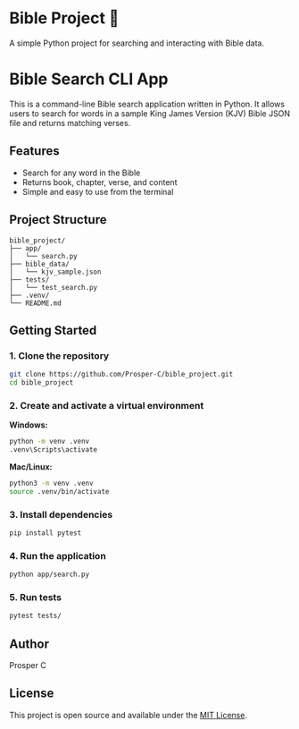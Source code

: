 # Bible Project 📖

A simple Python project for searching and interacting with Bible data.
# Bible Search CLI App

This is a command-line Bible search application written in Python. It allows users to search for words in a sample King James Version (KJV) Bible JSON file and returns matching verses.

## Features
- Search for any word in the Bible
- Returns book, chapter, verse, and content
- Simple and easy to use from the terminal

## Project Structure
```
bible_project/
├── app/
│   └── search.py
├── bible_data/
│   └── kjv_sample.json
├── tests/
│   └── test_search.py
├── .venv/
└── README.md
```

## Getting Started

### 1. Clone the repository
```bash
git clone https://github.com/Prosper-C/bible_project.git
cd bible_project
```

### 2. Create and activate a virtual environment
**Windows:**
```bash
python -m venv .venv
.venv\Scripts\activate
```
**Mac/Linux:**
```bash
python3 -m venv .venv
source .venv/bin/activate
```

### 3. Install dependencies
```bash
pip install pytest
```

### 4. Run the application
```bash
python app/search.py
```

### 5. Run tests
```bash
pytest tests/
```

## Author
Prosper C

## License
This project is open source and available under the [MIT License](LICENSE).
